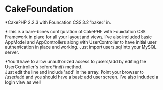 CakeFoundation
==============

*CakePHP 2.2.3 with Foundation CSS 3.2 'baked' in.

*This is a bare-bones configuration of CakePHP with Foundation CSS Framework in place for all your layout and views.
I've also included basic AppModel and AppControllers along with UserController to have initial user authentication 
in place and working.  Just import users.sql into your MySQL server.  

*You'll have to allow unauthorized access to /users/add by editing the UserController's beforeFind() method.  
Just edit the line and include 'add' in the array.  Point your browser to /user/add and you should have a 
basic add user screen.  I've also included a login view as well.
